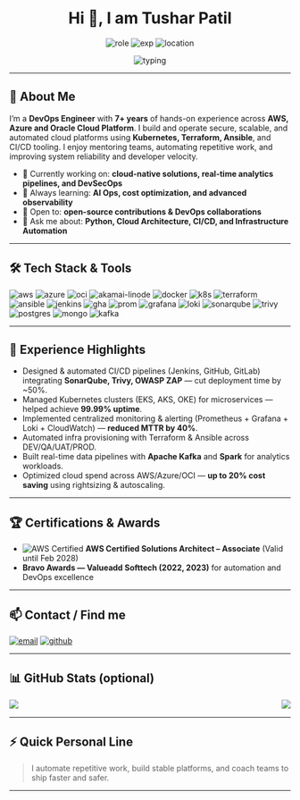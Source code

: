 <!-- ====== Profile Header ====== -->
<h1 align="center">Hi 👋, I am Tushar Patil</h1>
<p align="center">
  <img src="https://img.shields.io/badge/DevOps-Engineer-blue?style=for-the-badge&logo=gitlab" alt="role" />
  <img src="https://img.shields.io/badge/Experience-7.6%2B%20Years-important?style=for-the-badge&logo=visual-studio-code" alt="exp" />
  <img src="https://img.shields.io/badge/Location-Pune%2C%20India-orange?style=for-the-badge&logo=mapbox" alt="location" />
</p>

<p align="center">
  <img alt="typing" src="https://readme-typing-svg.herokuapp.com?font=Fira+Code&size=22&pause=1000&color=2EC4B6&width=600&lines=CI%2FCD+automation+%7C+Kubernetes+%7C+DevSecOps" />
</p>

---

## 🚀 About Me
I’m a **DevOps Engineer** with **7+ years** of hands-on experience across **AWS, Azure and Oracle Cloud Platform**. I build and operate secure, scalable, and automated cloud platforms using **Kubernetes, Terraform, Ansible**, and CI/CD tooling. I enjoy mentoring teams, automating repetitive work, and improving system reliability and developer velocity.

- 🔭 Currently working on: **cloud-native solutions, real-time analytics pipelines, and DevSecOps**  
- 🌱 Always learning: **AI Ops, cost optimization, and advanced observability**  
- 👯 Open to: **open-source contributions & DevOps collaborations**  
- 💬 Ask me about: **Python, Cloud Architecture, CI/CD, and Infrastructure Automation**

---

## 🛠️ Tech Stack & Tools
<p>
  <!-- Cloud & Platforms -->
  <img src="https://img.shields.io/badge/AWS-%23FF9900.svg?style=for-the-badge&logo=amazon-aws&logoColor=white" alt="aws" />
  <img src="https://img.shields.io/badge/Azure-%230072C6.svg?style=for-the-badge&logo=microsoft-azure&logoColor=white" alt="azure" />
  <img src="https://img.shields.io/badge/OCI-%23007CFF.svg?style=for-the-badge&logo=oracle" alt="oci" />
  <img src="https://img.shields.io/badge/Akamai-Linode-1f425f?style=for-the-badge" alt="akamai-linode" />

  <!-- Containers & Orchestration -->
  <img src="https://img.shields.io/badge/Docker-%230db7ed.svg?style=for-the-badge&logo=docker&logoColor=white" alt="docker" />
  <img src="https://img.shields.io/badge/Kubernetes-%232496ED.svg?style=for-the-badge&logo=kubernetes&logoColor=white" alt="k8s" />

  <!-- IaC & Config -->
  <img src="https://img.shields.io/badge/Terraform-%23507AFC.svg?style=for-the-badge&logo=terraform&logoColor=white" alt="terraform" />
  <img src="https://img.shields.io/badge/Ansible-%23EE0000.svg?style=for-the-badge&logo=ansible&logoColor=white" alt="ansible" />

  <!-- CI/CD -->
  <img src="https://img.shields.io/badge/Jenkins-%23D24939.svg?style=for-the-badge&logo=jenkins&logoColor=white" alt="jenkins" />
  <img src="https://img.shields.io/badge/GitHub%20Actions-%23181717.svg?style=for-the-badge&logo=github-actions&logoColor=white" alt="gha" />

  <!-- Observability -->
  <img src="https://img.shields.io/badge/Prometheus-%23E6522C.svg?style=for-the-badge&logo=prometheus&logoColor=white" alt="prom" />
  <img src="https://img.shields.io/badge/Grafana-%23F46800.svg?style=for-the-badge&logo=grafana&logoColor=white" alt="grafana" />
  <img src="https://img.shields.io/badge/Loki-%237E57C2.svg?style=for-the-badge&logo=loki&logoColor=white" alt="loki" />

  <!-- Security -->
  <img src="https://img.shields.io/badge/SonarQube-%23007ACC.svg?style=for-the-badge&logo=sonarqube&logoColor=white" alt="sonarqube" />
  <img src="https://img.shields.io/badge/Trivy-Security-%23FF6F61?style=for-the-badge" alt="trivy" />

  <!-- Databases & Data -->
  <img src="https://img.shields.io/badge/Postgres-%23336791.svg?style=for-the-badge&logo=postgresql&logoColor=white" alt="postgres" />
  <img src="https://img.shields.io/badge/MongoDB-%2347A248.svg?style=for-the-badge&logo=mongodb&logoColor=white" alt="mongo" />
  <img src="https://img.shields.io/badge/Kafka-%23E44D26.svg?style=for-the-badge&logo=apache-kafka&logoColor=white" alt="kafka" />
</p>

---

## 💼 Experience Highlights
- Designed & automated CI/CD pipelines (Jenkins, GitHub, GitLab) integrating **SonarQube, Trivy, OWASP ZAP** — cut deployment time by ~50%.  
- Managed Kubernetes clusters (EKS, AKS, OKE) for microservices — helped achieve **99.99% uptime**.  
- Implemented centralized monitoring & alerting (Prometheus + Grafana + Loki + CloudWatch) — **reduced MTTR by 40%**.  
- Automated infra provisioning with Terraform & Ansible across DEV/QA/UAT/PROD.  
- Built real-time data pipelines with **Apache Kafka** and **Spark** for analytics workloads.  
- Optimized cloud spend across AWS/Azure/OCI — **up to 20% cost saving** using rightsizing & autoscaling.

---

## 🏆 Certifications & Awards
- ![AWS Certified](https://img.shields.io/badge/AWS_SAA-C03-232F3E?style=flat-square&logo=amazon-aws) **AWS Certified Solutions Architect – Associate** (Valid until Feb 2028)  
- **Bravo Awards — Valueadd Softtech (2022, 2023)** for automation and DevOps excellence

---

## 📫 Contact / Find me
<p>
  <a href="mailto:tusharp@valueaddsofttech.com"><img src="https://img.shields.io/badge/Email-your.email%40gmail.com-D14836?style=for-the-badge&logo=gmail&logoColor=white" alt="email" /></a>
  <a href="https://github.com/tusharp1911"><img src="https://img.shields.io/badge/GitHub-Tushar%20Patil-181717?style=for-the-badge&logo=github&logoColor=white" alt="github" /></a>
</p>

---

## 📊 GitHub Stats (optional)
<!-- Replace YOUR-GITHUB-USERNAME with your actual GitHub username -->
<p>
  <img align="left" src="https://github-readme-stats.vercel.app/api?username=tusharp1911&show_icons=true&theme=radical" />
  <img align="right" src="https://github-readme-stats.vercel.app/api/top-langs/?username=tusharp1911&hide_progress=true&langs_count=8&theme=radical" />
</p>
<br clear="all"/>

---

## ⚡ Quick Personal Line
> I automate repetitive work, build stable platforms, and coach teams to ship faster and safer.

---



<!--
**tusharp1911/tusharp1911** is a ✨ _special_ ✨ repository because its `README.md` (this file) appears on your GitHub profile.

Here are some ideas to get you started:

- 🔭 I’m currently working on ...
- 🌱 I’m currently learning ...
- 👯 I’m looking to collaborate on ...
- 🤔 I’m looking for help with ...
- 💬 Ask me about ...
- 📫 How to reach me: ...
- 😄 Pronouns: ...
- ⚡ Fun fact: ...
-->
